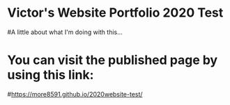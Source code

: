 # Victor's Website Portfolio 2020 Test
#A little about what I'm doing with this...
# You can visit the published page by using this link:
#https://more8591.github.io/2020website-test/
